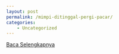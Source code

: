```yaml
---
layout: post
permalink: /mimpi-ditinggal-pergi-pacar/
categories:
    - Uncategorized
---
```


[Baca Selengkapnya](/10)